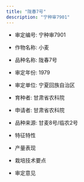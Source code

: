 ```yaml
---
title: "陇春7号"
description: "宁种审7901"
---
```

* 审定编号:  宁种审7901

*  作物名称:  小麦

*  品种名称:  陇春7号

*  审定年份:  1979

*  审定单位:  宁夏回族自治区

* 育种者:  甘肃省农科院

*  申请者:  甘肃省农科院

*  品种来源:  甘麦8号/临农2号

*  特征特性


*  产量表现


*  栽培技术要点


*  审定意见

